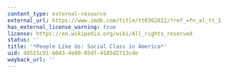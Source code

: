 ```yaml
---
content_type: external-resource
external_url: https://www.imdb.com/title/tt0362022/?ref_=fn_al_tt_1
has_external_license_warning: true
license: https://en.wikipedia.org/wiki/All_rights_reserved
status: ''
title: '*People Like Us: Social Class in America*'
uid: 48515c91-b043-4e00-95df-4185d2713c4e
wayback_url: ''
---
```

